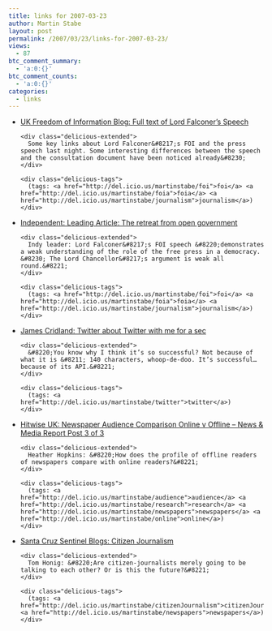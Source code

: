 ```yaml
---
title: links for 2007-03-23
author: Martin Stabe
layout: post
permalink: /2007/03/23/links-for-2007-03-23/
views:
  - 87
btc_comment_summary:
  - 'a:0:{}'
btc_comment_counts:
  - 'a:0:{}'
categories:
  - links
---
```

<ul class="delicious">
  <li>
    <div class="delicious-link">
      <a href="http://foia.blogspot.com/2007/03/full-text-of-lord-falconers-speech-dca.html">UK Freedom of Information Blog: Full text of Lord Falconer&#8217;s Speech</a>
    </div>
    
    <div class="delicious-extended">
      Some key links about Lord Falconer&#8217;s FOI and the press speech last night. Some interesting differences between the speech and the consultation document have been noticed already&#8230;
    </div>
    
    <div class="delicious-tags">
      (tags: <a href="http://del.icio.us/martinstabe/foi">foi</a> <a href="http://del.icio.us/martinstabe/foia">foia</a> <a href="http://del.icio.us/martinstabe/journalism">journalism</a>)
    </div>
  </li>
  
  <li>
    <div class="delicious-link">
      <a href="http://comment.independent.co.uk/leading_articles/article2381034.ece">Independent: Leading Article: The retreat from open government</a>
    </div>
    
    <div class="delicious-extended">
      Indy leader: Lord Falconer&#8217;s FOI speech &#8220;demonstrates a weak understanding of the role of the free press in a democracy. &#8230; The Lord Chancellor&#8217;s argument is weak all round.&#8221;
    </div>
    
    <div class="delicious-tags">
      (tags: <a href="http://del.icio.us/martinstabe/foi">foi</a> <a href="http://del.icio.us/martinstabe/foia">foia</a> <a href="http://del.icio.us/martinstabe/journalism">journalism</a>)
    </div>
  </li>
  
  <li>
    <div class="delicious-link">
      <a href="http://james.cridland.net/blog/2007/03/22/twitter-about-twitter-with-me-for-a-sec/">James Cridland: Twitter about Twitter with me for a sec</a>
    </div>
    
    <div class="delicious-extended">
      &#8220;You know why I think it’s so successful? Not because of what it is &#8211; 140 characters, whoop-de-doo. It’s successful… because of its API.&#8221;
    </div>
    
    <div class="delicious-tags">
      (tags: <a href="http://del.icio.us/martinstabe/twitter">twitter</a>)
    </div>
  </li>
  
  <li>
    <div class="delicious-link">
      <a href="http://weblogs.hitwise.com/heather-hopkins/2007/03/newspaper_audience_comparison_1.html">Hitwise UK: Newspaper Audience Comparison Online v Offline &#8211; News & Media Report Post 3 of 3</a>
    </div>
    
    <div class="delicious-extended">
      Heather Hopkins: &#8220;How does the profile of offline readers of newspapers compare with online readers?&#8221;
    </div>
    
    <div class="delicious-tags">
      (tags: <a href="http://del.icio.us/martinstabe/audience">audience</a> <a href="http://del.icio.us/martinstabe/research">research</a> <a href="http://del.icio.us/martinstabe/newspapers">newspapers</a> <a href="http://del.icio.us/martinstabe/online">online</a>)
    </div>
  </li>
  
  <li>
    <div class="delicious-link">
      <a href="http://www.santacruzlive.com/blogs/notebook/2007/03/22/citizen-journalism/">Santa Cruz Sentinel Blogs: Citizen Journalism</a>
    </div>
    
    <div class="delicious-extended">
      Tom Honig: &#8220;Are citizen-journalists merely going to be talking to each other? Or is this the future?&#8221;
    </div>
    
    <div class="delicious-tags">
      (tags: <a href="http://del.icio.us/martinstabe/citizenJournalism">citizenJournalism</a> <a href="http://del.icio.us/martinstabe/newspapers">newspapers</a>)
    </div>
  </li>
</ul>